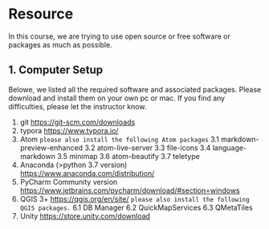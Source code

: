 # Resource

In this course, we are trying to use open source or free software or packages as much as possible.


## 1. Computer Setup

Belowe, we listed all the required software and associated packages. Please download and install them on your own pc or mac. If you find any difficulties, please let the instructor know.


1. git https://git-scm.com/downloads
2. typora https://www.typora.io/
3. Atom `please also install the following Atom packages`
3.1 markdown-preview-enhanced
3.2 atom-live-server
3.3 file-icons
3.4 language-markdown
3.5 minimap
3.6 atom-beautify
3.7 teletype
4. Anaconda (>python 3.7 version) https://www.anaconda.com/distribution/
5. PyCharm Community version https://www.jetbrains.com/pycharm/download/#section=windows
6. QGIS 3+ https://qgis.org/en/site/   `please also install the following QGIS packages.`
6.1 DB Manager
6.2 QuickMapServices
6.3 QMetaTiles
7. Unity https://store.unity.com/download
